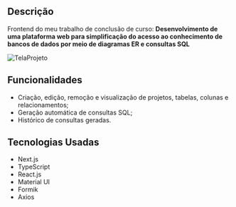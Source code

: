 ## Descrição
Frontend do meu trabalho de conclusão de curso:
**Desenvolvimento de uma plataforma web para simplificação do acesso ao conhecimento de bancos de dados por meio de diagramas ER e consultas SQL**

![TelaProjeto](https://github.com/user-attachments/assets/ef5fac31-ffe0-4ad4-8d63-701c88a6953e)

## Funcionalidades

* Criação, edição, remoção e visualização de projetos, tabelas, colunas e relacionamentos;
* Geração automática de consultas SQL;
* Histórico de consultas geradas.

## Tecnologias Usadas
* Next.js
* TypeScript
* React.js
* Material UI
* Formik
* Axios
